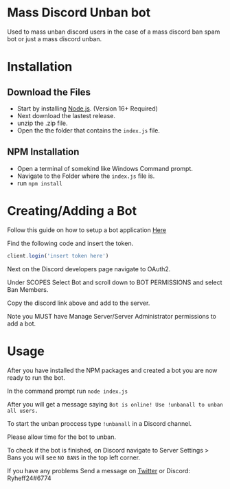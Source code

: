 # Mass Discord Unban bot
Used to mass unban discord users in the case of a mass discord ban spam bot or just a mass discord unban.

# Installation

## Download the Files
- Start by installing [Node.js](https://nodejs.org/en/download/). (Version 16+ Required)
- Next download the lastest release.
- unzip the .zip file.
- Open the the folder that contains the `index.js` file.

## NPM Installation
- Open a terminal of somekind like Windows Command prompt. 
- Navigate to the Folder where the `index.js` file is.
- run `npm install`

# Creating/Adding a Bot

Follow this guide on how to setup a bot application [Here](https://discordjs.guide/preparations/setting-up-a-bot-application.html#creating-your-bot)

Find the following code and insert the token.
```js
client.login('insert token here') 
```

Next on the Discord developers page navigate to OAuth2.

Under SCOPES Select Bot and scroll down to BOT PERMISSIONS and select Ban Members.

Copy the discord link above and add to the server. 

Note you MUST have Manage Server/Server Administrator permissions to add a bot.

# Usage

After you have installed the NPM packages and created a bot you are now ready to run the bot.

In the command prompt run `node index.js`

After you will get a message saying `Bot is online! Use !unbanall to unban all users.`

To start the unban proccess type `!unbanall` in a Discord channel.

Please allow time for the bot to unban.

To check if the bot is finished, on Discord navigate to Server Settings > Bans you will see `NO BANS` in the top left corner.

If you have any problems Send a message on [Twitter](https://twitter.com/Ryheff24) or Discord: Ryheff24#6774
